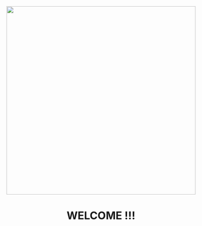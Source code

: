 <div id="header" align="center">
  <img src="https://media.giphy.com/media/970Sr8vpwEbXG/giphy.gif" width="500" />
  <h1 align="center"> WELCOME !!! </h1>
 </div>
